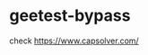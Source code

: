 # geetest-bypass
check https://www.capsolver.com/ 





















                                                                            